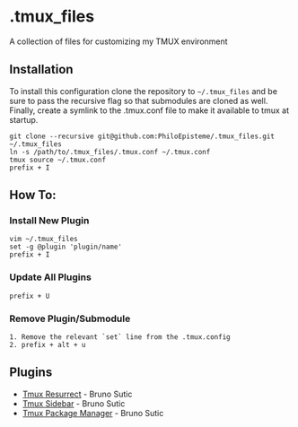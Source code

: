 # .tmux_files
A collection of files for customizing my TMUX environment

## Installation
To install this configuration clone the repository to `~/.tmux_files` and
be sure to pass the recursive flag so that submodules are cloned as well.
Finally, create a symlink to the .tmux.conf file to make it available to tmux
at startup.

    git clone --recursive git@github.com:PhiloEpisteme/.tmux_files.git ~/.tmux_files
    ln -s /path/to/.tmux_files/.tmux.conf ~/.tmux.conf
    tmux source ~/.tmux.conf
    prefix + I

## How To:

### Install New Plugin

    vim ~/.tmux_files
	set -g @plugin 'plugin/name'
	prefix + I

### Update All Plugins

    prefix + U

### Remove Plugin/Submodule

    1. Remove the relevant `set` line from the .tmux.config
    2. prefix + alt + u

## Plugins

- [Tmux Resurrect][resurrect] - Bruno Sutic
- [Tmux Sidebar][sidebar] - Bruno Sutic
- [Tmux Package Manager][tpm] - Bruno Sutic

[resurrect]: https://github.com/tmux-plugins/tmux-resurrect
[sidebar]: https://github.com/tmux-plugins/tmux-sidebar
[tpm]: https://github.com/tmux-plugins/tpm
